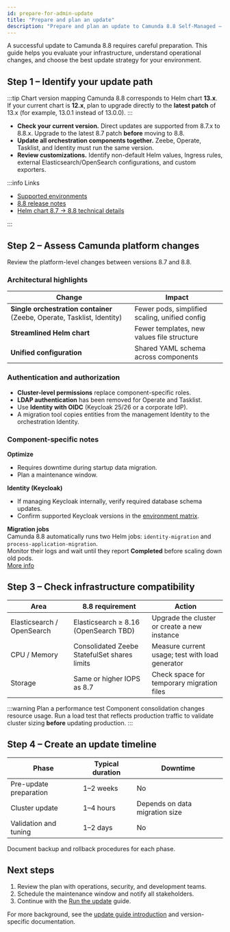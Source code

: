 ```yaml
---
id: prepare-for-admin-update
title: "Prepare and plan an update"
description: "Prepare and plan an update to Camunda 8.8 Self-Managed – Administrator guide."
---
```


A successful update to Camunda 8.8 requires careful preparation. This guide helps you evaluate your infrastructure, understand operational changes, and choose the best update strategy for your environment.

## Step 1 – Identify your update path

:::tip Chart version mapping
Camunda 8.8 corresponds to Helm chart **13.x**.  
If your current chart is **12.x**, plan to upgrade directly to the **latest patch** of 13.x (for example, 13.0.1 instead of 13.0.0).
:::

- **Check your current version.** Direct updates are supported from 8.7.x to 8.8.x. Upgrade to the latest 8.7 patch **before** moving to 8.8.
- **Update all orchestration components together.** Zeebe, Operate, Tasklist, and Identity must run the same version.
- **Review customizations.** Identify non-default Helm values, Ingress rules, external Elasticsearch/OpenSearch configurations, and custom exporters.

:::info Links

- [Supported environments](../../../reference/supported-environments.md#component-version-matrix)
- [8.8 release notes](../../../reference/announcements-release-notes/880/880-release-notes.md)
- [Helm chart 8.7 → 8.8 technical details](../../installation-methods/helm/upgrade/helm-870-880.md)

:::

## Step 2 – Assess Camunda platform changes

Review the platform-level changes between versions 8.7 and 8.8.

### Architectural highlights

| Change                                                                  | Impact                                         |
|-------------------------------------------------------------------------|-----------------------------------------------|
| **Single orchestration container** (Zeebe, Operate, Tasklist, Identity) | Fewer pods, simplified scaling, unified config |
| **Streamlined Helm chart**                                              | Fewer templates, new values file structure     |
| **Unified configuration**                                               | Shared YAML schema across components           |

### Authentication and authorization

- **Cluster-level permissions** replace component-specific roles.
- **LDAP authentication** has been removed for Operate and Tasklist.
- Use **Identity with OIDC** (Keycloak 25/26 or a corporate IdP).
- A migration tool copies entities from the management Identity to the orchestration Identity.

### Component-specific notes

**Optimize**

- Requires downtime during startup data migration.
- Plan a maintenance window.

**Identity (Keycloak)**

- If managing Keycloak internally, verify required database schema updates.
- Confirm supported Keycloak versions in the [environment matrix](../../../reference/supported-environments.md).

**Migration jobs**  
Camunda 8.8 automatically runs two Helm jobs: `identity-migration` and `process-application-migration`.  
Monitor their logs and wait until they report **Completed** before scaling down old pods.  
[More info](../../installation-methods/helm/upgrade/helm-870-880.md)

## Step 3 – Check infrastructure compatibility

| Area                       | 8.8 requirement                              | Action                                          |
|----------------------------|----------------------------------------------|-------------------------------------------------|
| Elasticsearch / OpenSearch | Elasticsearch ≥ 8.16 (OpenSearch TBD)        | Upgrade the cluster or create a new instance    |
| CPU / Memory               | Consolidated Zeebe StatefulSet shares limits | Measure current usage; test with load generator |
| Storage                    | Same or higher IOPS as 8.7                   | Check space for temporary migration files       |

:::warning Plan a performance test
Component consolidation changes resource usage. Run a load test that reflects production traffic to validate cluster sizing **before** updating production.
:::

## Step 4 – Create an update timeline

| Phase                     | Typical duration | Downtime                       |
|---------------------------|------------------|--------------------------------|
| Pre-update preparation    | 1–2 weeks        | No                             |
| Cluster update            | 1–4 hours        | Depends on data migration size |
| Validation and tuning     | 1–2 days         | No                             |

Document backup and rollback procedures for each phase.

## Next steps

1. Review the plan with operations, security, and development teams.
2. Schedule the maintenance window and notify all stakeholders.
3. Continue with the [Run the update](./run-update.md) guide.

For more background, see the [update guide introduction](/self-managed/operational-guides/update-guide/introduction.md) and version-specific documentation.
